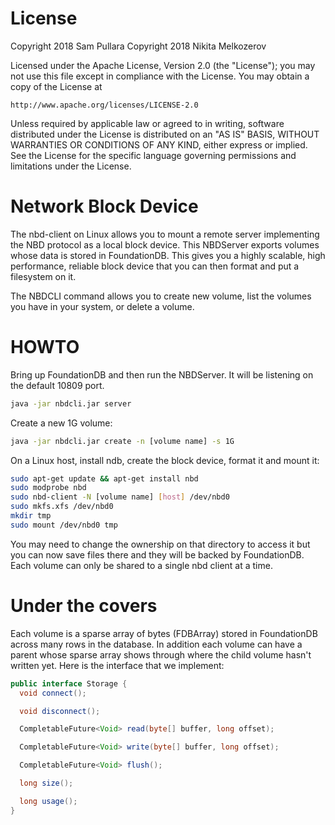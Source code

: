 License
=======

Copyright 2018 Sam Pullara
Copyright 2018 Nikita Melkozerov

Licensed under the Apache License, Version 2.0 (the "License");
you may not use this file except in compliance with the License.
You may obtain a copy of the License at

    http://www.apache.org/licenses/LICENSE-2.0

Unless required by applicable law or agreed to in writing, software
distributed under the License is distributed on an "AS IS" BASIS,
WITHOUT WARRANTIES OR CONDITIONS OF ANY KIND, either express or implied.
See the License for the specific language governing permissions and
limitations under the License.

Network Block Device
====================

The nbd-client on Linux allows you to mount a remote server implementing the NBD protocol
as a local block device. This NBDServer exports volumes whose data is stored in
FoundationDB. This gives you a highly scalable, high performance, reliable block device that
you can then format and put a filesystem on it.

The NBDCLI command allows you to create new volume, list the volumes you have in your system,
or delete a volume.

HOWTO
=====

Bring up FoundationDB and then run the NBDServer. It will be listening on the default 10809 port.

```bash
java -jar nbdcli.jar server
```

Create a new 1G volume:

```bash
java -jar nbdcli.jar create -n [volume name] -s 1G 
```

On a Linux host, install ndb, create the block device, format it and mount it:

```bash
sudo apt-get update && apt-get install nbd
sudo modprobe nbd
sudo nbd-client -N [volume name] [host] /dev/nbd0
sudo mkfs.xfs /dev/nbd0
mkdir tmp
sudo mount /dev/nbd0 tmp
```

You may need to change the ownership on that directory to access it but you can now save files
there and they will be backed by FoundationDB. Each volume can only be shared to a single nbd client
at a time. 

Under the covers
================

Each volume is a sparse array of bytes (FDBArray) stored in FoundationDB across many rows in the database. In addition
each volume can have a parent whose sparse array shows through where the child volume hasn't written yet. Here is the
interface that we implement:

```java
public interface Storage {
  void connect();

  void disconnect();

  CompletableFuture<Void> read(byte[] buffer, long offset);

  CompletableFuture<Void> write(byte[] buffer, long offset);

  CompletableFuture<Void> flush();

  long size();

  long usage();
}
```
